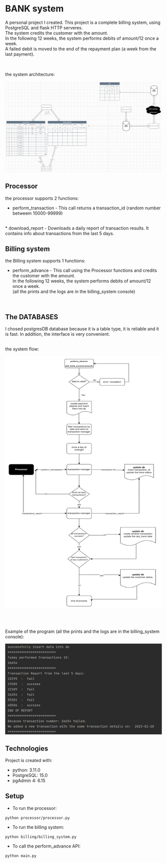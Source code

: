 # BANK system


A personal project I created. This project is a complete billing system, using PostgreSQL and flask HTTP serveres. <br/>
The system credits the customer with the amount.<br/>
In the following 12 weeks, the system performs debits of amount/12 once a week.<br/>
A failed debit is moved to the end of the repayment plan (a week from the last payment).<br/>
<br/><br/>


the system architecture:


<img src="images/arch.png">


## Processor
the processor supports 2 functions:
* perform_transaction - This call returns a transaction_id (random number betweem 10000-99999)
<br/>
*  download_report - 
Downloads a daily report of transaction results. It contains info about transactions from the last 5 days.

<br/>

## Billing system
the Billing system supports 1 functions:
* perform_advance - This call using the Processor functions and credits the customer with the amount.<br/>
In the following 12 weeks, the system performs debits of amount/12 once a week.<br/>
(all the prints and the logs are in the billing_system console)
<br/>

## The DATABASES
I chosed postgresDB database because it is a table type, it is reliable and it is fast.
In addition, the interface is very convenient.
<br/>
<br/>

the system flow:

<img src="images/flow.png">     

<br/><br/>


Example of the program (all the prints and the logs are in the billing_system console):

<img src="images/example.png">


<br/>

## Technologies
Project is created with:
* python: 3.11.0
* PostgreSQL: 15.0
* pgAdmin 4: 6.15



## Setup

* To run the processor:

```console
python processor/processor.py
```

* To run the billing system:
```console
python billing/billing_system.py
```

* To call the perform_advance API:
```console
python main.py
```


